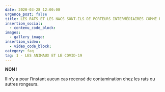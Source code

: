 ```yaml
---
date: 2020-03-28 12:00:00
urgence_post: false
title: LES RATS ET LES NACS SONT-ILS DE PORTEURS INTERMÉDIAIRES COMME POUR LA PESTE ?
insertion_social:
  - contenu_code_block:
images:
  - gallery_image:
insertion_video:
  - video_code_block:
category: faq
tag: 1 - LES ANIMAUX ET LE COVID-19
---
```


**NON \!&nbsp;**

Il n’y a pour l’instant aucun cas recens&eacute; de contamination chez les rats ou autres rongeurs.
